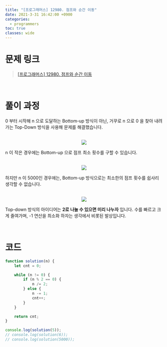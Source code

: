 ```yaml
---
title: "[프로그래머스] 12980. 점프와 순간 이동"
date: 2021-3-31 16:42:00 +0900
categories:
  - programmers
toc: true
classes: wide
---
```


# 문제 링크

> [[프로그래머스] 12980. 점프와 순간 이동](https://programmers.co.kr/learn/courses/30/lessons/12980)

<br>

# 풀이 과정

0 부터 시작해 n 으로 도달하는 Bottom-up 방식이 아닌, 거꾸로 n 으로 0 을 찾아 내려가는 Top-Down 방식을 사용해 문제를 해결했습니다.

<br>

<center><img src="http://dl.dropbox.com/s/6aweqltv375u21o/%ED%94%84%EB%A1%9C%EA%B7%B8%EB%9E%98%EB%A8%B8%EC%8A%A4-12980_%EC%A0%90%ED%94%84%EC%99%80%20%EC%88%9C%EA%B0%84%20%EC%9D%B4%EB%8F%99-1.png"></center>

n 이 작은 경우에는 Bottom-up 으로 점프 최소 횟수를 구할 수 있습니다.

<br>

<center><img src="http://dl.dropbox.com/s/5e6o5gl2uhqckoi/%ED%94%84%EB%A1%9C%EA%B7%B8%EB%9E%98%EB%A8%B8%EC%8A%A4-12980_%EC%A0%90%ED%94%84%EC%99%80%20%EC%88%9C%EA%B0%84%20%EC%9D%B4%EB%8F%99-2.png"></center>

하지만 n 이 5000인 경우에는, Bottom-up 방식으로는 최소한의 점프 횟수를 쉽사리 생각할 수 없습니다.

<br>

<center><img src="http://dl.dropbox.com/s/lbqnacus451gqrx/%ED%94%84%EB%A1%9C%EA%B7%B8%EB%9E%98%EB%A8%B8%EC%8A%A4-12980_%EC%A0%90%ED%94%84%EC%99%80%20%EC%88%9C%EA%B0%84%20%EC%9D%B4%EB%8F%99-3.png"></center>

Top-down 방식의 아이디어는 **2로 나눌 수 있으면 미리 나누자** 입니다. 수를 빠르고 크게 줄여가며, -1 연산을 최소화 하자는 생각에서 비롯된 발상입니다.

<br>

# 코드

```jsx
function solution(n) {
    let cnt = 0;

    while (n != 0) {
        if (n % 2 == 0) {
            n /= 2;
        } else {
            n -= 1;
            cnt++;
        }
    }

    return cnt;
}

console.log(solution(5));
// console.log(solution(6));
// console.log(solution(5000));
```